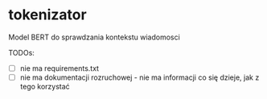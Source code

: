 # tokenizator
Model BERT do sprawdzania kontekstu wiadomosci

TODOs:
- [ ] nie ma requirements.txt
- [ ] nie ma dokumentacji rozruchowej - nie ma informacji co się dzieje, jak z tego korzystać 